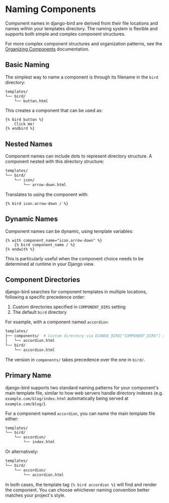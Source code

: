 # Naming Components

Component names in django-bird are derived from their file locations and names within your templates directory. The naming system is flexible and supports both simple and complex component structures.

For more complex component structures and organization patterns, see the [Organizing Components](organization.md) documentation.

## Basic Naming

The simplest way to name a component is through its filename in the `bird` directory:

```bash
templates/
└── bird/
    └── button.html
```

This creates a component that can be used as:

```htmldjango
{% bird button %}
    Click me!
{% endbird %}
```

## Nested Names

Component names can include dots to represent directory structure. A component nested with this directory structure:

```bash
templates/
└── bird/
    └── icon/
        └── arrow-down.html
```

Translates to using the component with:

```htmldjango
{% bird icon.arrow-down / %}
```

## Dynamic Names

Component names can be dynamic, using template variables:

```htmldjango
{% with component_name="icon.arrow-down" %}
    {% bird component_name / %}
{% endwith %}
```

This is particularly useful when the component choice needs to be determined at runtime in your Django view.

## Component Directories

django-bird searches for component templates in multiple locations, following a specific precedence order:

1. Custom directories specified in `COMPONENT_DIRS` setting
2. The default `bird` directory

For example, with a component named `accordion`:

```bash
templates/
├── components/  # Custom directory via DJANGO_BIRD["COMPONENT_DIRS"] setting
│   └── accordion.html
└── bird/
    └── accordion.html
```

The version in `components/` takes precedence over the one in `bird/`.

## Primary Name

django-bird supports two standard naming patterns for your component's main template file, similar to how web servers handle directory indexes (e.g. `example.com/blog/index.html` automatically being served at `example.com/blog/`).

For a component named `accordion`, you can name the main template file either:

```bash
templates/
└── bird/
    └── accordion/
        └── index.html
```

Or alternatively:

```bash
templates/
└── bird/
    └── accordion/
        └── accordion.html
```

In both cases, the template tag `{% bird accordion %}` will find and render the component. You can choose whichever naming convention better matches your project's style.
